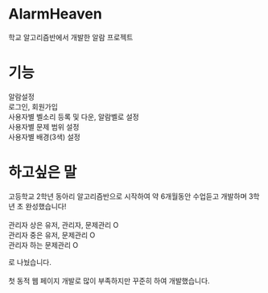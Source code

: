 # AlarmHeaven
학교 알고리즘반에서 개발한 알람 프로젝트

# 기능
알람설정<br>
로그인, 회원가입<br>
사용자별 벨소리 등록 및 다운, 알람벨로 설정<br>
사용자별 문제 범위 설정<br>
사용자별 배경(3색) 설정<br>

# 하고싶은 말
고등학교 2학년 동아리 알고리즘반으로 시작하여 약 6개월동안 수업듣고 개발하며 3학년 초 완성했습니다!
<br><br>
관리자 상은 유저, 관리자, 문제관리 O<br>
관리자 중은 유저, 문제관리 O<br>
관리자 하는 문제관리 O<br>

로 나눴습니다.<br><br>
첫 동적 웹 페이지 개발로 많이 부족하지만 꾸준히 하여 개발했습니다.
